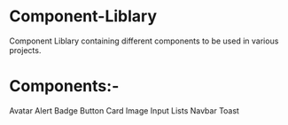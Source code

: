 # Component-Liblary
 Component Liblary containing different components to be used in various projects.

# Components:-
Avatar
Alert
Badge
Button
Card
Image
Input
Lists
Navbar
Toast